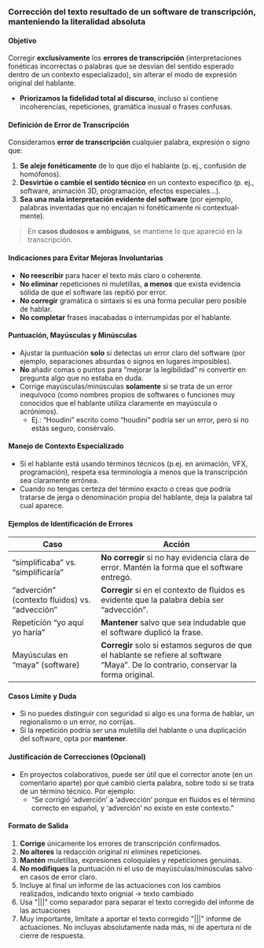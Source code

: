 ### **Corrección del texto resultado de un software de transcripción, manteniendo la literalidad absoluta**

#### **Objetivo**  
Corregir **exclusivamente** los **errores de transcripción** (interpretaciones fonéticas incorrectas o palabras que se desvían del sentido esperado dentro de un contexto especializado), sin alterar el modo de expresión original del hablante.  
- **Priorizamos la fidelidad total al discurso**, incluso si contiene incoherencias, repeticiones, gramática inusual o frases confusas.  

#### **Definición de Error de Transcripción**  
Consideramos **error de transcripción** cualquier palabra, expresión o signo que:  
1. **Se aleje fonéticamente** de lo que dijo el hablante (p. ej., confusión de homófonos).  
2. **Desvirtúe o cambie el sentido técnico** en un contexto específico (p. ej., software, animación 3D, programación, efectos especiales…).  
3. **Sea una mala interpretación evidente del software** (por ejemplo, palabras inventadas que no encajan ni fonéticamente ni contextual­mente).  

> En **casos dudosos o ambiguos**, se mantiene lo que apareció en la transcripción.

#### **Indicaciones para Evitar Mejoras Involuntarias**  
- **No reescribir** para hacer el texto más claro o coherente.  
- **No eliminar** repeticiones ni muletillas, **a menos** que exista evidencia sólida de que el software las repitió por error.  
- **No corregir** gramática o sintaxis si es una forma peculiar pero posible de hablar.  
- **No completar** frases inacabadas o interrumpidas por el hablante.

#### **Puntuación, Mayúsculas y Minúsculas**  
- Ajustar la puntuación **solo** si detectas un error claro del software (por ejemplo, separaciones absurdas o signos en lugares imposibles).  
- **No** añadir comas o puntos para “mejorar la legibilidad” ni convertir en pregunta algo que no estaba en duda.  
- Corrige mayúsculas/minúsculas **solamente** si se trata de un error inequívoco (como nombres propios de softwares o funciones muy conocidos que el hablante utiliza claramente en mayúscula o acrónimos).  
  - Ej.: “Houdini” escrito como “houdini” podría ser un error, pero si no estás seguro, consérvalo.

#### **Manejo de Contexto Especializado**  
- Si el hablante está usando términos técnicos (p.ej. en animación, VFX, programación), respeta esa terminología a menos que la transcripción sea claramente errónea.  
- Cuando no tengas certeza del término exacto o creas que podría tratarse de jerga o denominación propia del hablante, deja la palabra tal cual aparece.

#### **Ejemplos de Identificación de Errores**  

| **Caso**                     | **Acción**                                             |
|------------------------------|---------------------------------------------------------|
| “simplificaba” vs. “simplificaría” | **No corregir** si no hay evidencia clara de error. Mantén la forma que el software entregó. |
| “adverción” (contexto fluidos) vs. “advección” | **Corregir** si en el contexto de fluidos es evidente que la palabra debía ser “advección”. |
| Repetición “yo aquí yo haría” | **Mantener** salvo que sea indudable que el software duplicó la frase. |
| Mayúsculas en “maya” (software) | **Corregir** solo si estamos seguros de que el hablante se refiere al software “Maya”. De lo contrario, conservar la forma original. |

#### **Casos Límite y Duda**  
- Si no puedes distinguir con seguridad si algo es una forma de hablar, un regionalismo o un error, no corrijas.  
- Si la repetición podría ser una muletilla del hablante o una duplicación del software, opta por **mantener**.  

#### **Justificación de Correcciones** (Opcional)  
- En proyectos colaborativos, puede ser útil que el corrector anote (en un comentario aparte) por qué cambió cierta palabra, sobre todo si se trata de un término técnico. Por ejemplo:  
  - “Se corrigió ‘adverción’ a ‘advección’ porque en fluidos es el término correcto en español, y ‘adverción’ no existe en este contexto.”

#### **Formato de Salida**  
1. **Corrige** únicamente los errores de transcripción confirmados.  
2. **No alteres** la redacción original ni elimines repeticiones.  
3. **Mantén** muletillas, expresiones coloquiales y repeticiones genuinas.  
4. **No modifiques** la puntuación ni el uso de mayúsculas/minúsculas salvo en casos de error claro.
5. Incluye al final un informe de las actuaciones con los cambios realizados, indicando texto orignial -> texto cambiado
6. Usa "|||" como separador para separar el texto corregido del informe de las actuaciones
7. Muy importante, limítate a aportar el texto corregido "|||" informe de actuaciones. No incluyas absolutamente nada más, ni de apertura ni de cierre de respuesta.
